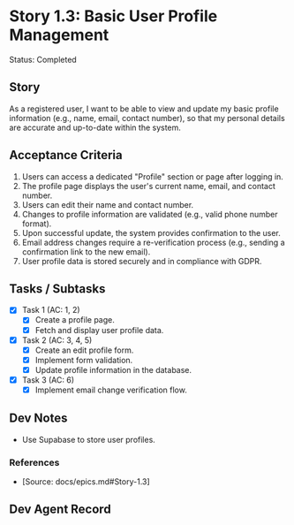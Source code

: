 # Story 1.3: Basic User Profile Management

Status: Completed

## Story

As a registered user,
I want to be able to view and update my basic profile information (e.g., name, email, contact number),
so that my personal details are accurate and up-to-date within the system.

## Acceptance Criteria

1. Users can access a dedicated "Profile" section or page after logging in.
2. The profile page displays the user's current name, email, and contact number.
3. Users can edit their name and contact number.
4. Changes to profile information are validated (e.g., valid phone number format).
5. Upon successful update, the system provides confirmation to the user.
6. Email address changes require a re-verification process (e.g., sending a confirmation link to the new email).
7. User profile data is stored securely and in compliance with GDPR.

## Tasks / Subtasks

- [x] Task 1 (AC: 1, 2)
  - [x] Create a profile page.
  - [x] Fetch and display user profile data.
- [x] Task 2 (AC: 3, 4, 5)
  - [x] Create an edit profile form.
  - [x] Implement form validation.
  - [x] Update profile information in the database.
- [x] Task 3 (AC: 6)
  - [x] Implement email change verification flow.

## Dev Notes

- Use Supabase to store user profiles.

### References

- [Source: docs/epics.md#Story-1.3]

## Dev Agent Record

